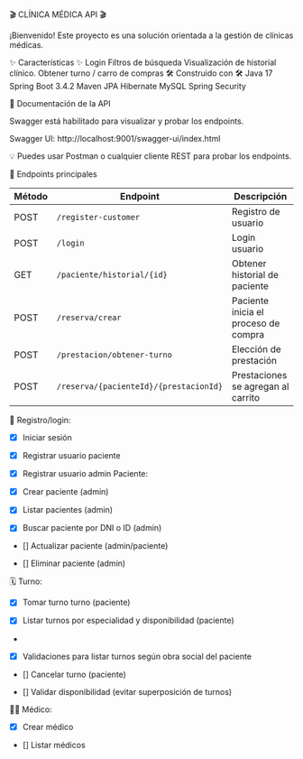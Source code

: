 🎬 CLÍNICA MÉDICA API 🎬

¡Bienvenido! Este proyecto es una solución orientada a la gestión de clínicas médicas.

✨ Características ✨
Login
Filtros de búsqueda
Visualización de historial clínico.
Obtener turno / carro de compras
🛠️ Construido con 🛠️
Java 17
Spring Boot 3.4.2
Maven
JPA
Hibernate
MySQL
Spring Security

📜 Documentación de la API

Swagger está habilitado para visualizar y probar los endpoints.

Swagger UI: http://localhost:9001/swagger-ui/index.html

💡 Puedes usar Postman o cualquier cliente REST para probar los endpoints.

📂 Endpoints principales

| Método | Endpoint       | Descripción                          |
|--------|--------------|--------------------------------------|
| POST | `/register-customer` | Registro de usuario       |
| POST | `/login` | Login usuario       |
| GET    | `/paciente/historial/{id}`    | Obtener historial de paciente         | 
| POST    | `/reserva/crear` | Paciente inicia el proceso de compra         |
| POST   | `/prestacion/obtener-turno `   | Elección de prestación          |
| POST    | `/reserva/{pacienteId}/{prestacionId}` | Prestaciones se agregan al carrito      |


🧾 Registro/login:
 - [x] Iniciar sesión

 - [x] Registrar usuario paciente
 - [x] Registrar usuario admin
 Paciente:

 - [x] Crear paciente (admin)

 - [x] Listar pacientes (admin)

 - [x] Buscar paciente por DNI o ID (admin)

 - [] Actualizar paciente (admin/paciente)

 - [] Eliminar paciente (admin)

🗓️ Turno:
 - [X] Tomar turno turno (paciente)

 - [X] Listar turnos por especialidad y disponibilidad (paciente)
 - 
 - [X] Validaciones para listar turnos según obra social del paciente

 - [] Cancelar turno (paciente)

 - [] Validar disponibilidad (evitar superposición de turnos)


👨‍⚕️ Médico:
 - [x] Crear médico

 - [] Listar médicos